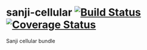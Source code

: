 sanji-cellular [![Build Status](https://travis-ci.org/Sanji-IO/sanji-cellular.svg?branch=develop)](https://travis-ci.org/Sanji-IO/sanji-cellular) [![Coverage Status](https://coveralls.io/repos/Sanji-IO/sanji-cellular/badge.png?branch=develop)](https://coveralls.io/r/Sanji-IO/sanji-cellular?branch=develop)
=======================

Sanji cellular bundle

